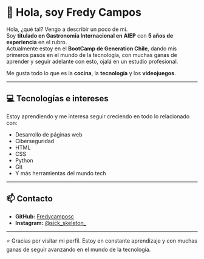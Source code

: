 # 👋 Hola, soy Fredy Campos

Hola, ¿qué tal? Vengo a describir un poco de mí.  
Soy **titulado en Gastronomía Internacional en AIEP** con **5 años de experiencia** en el rubro.  
Actualmente estoy en el **BootCamp de Generation Chile**, dando mis primeros pasos en el mundo de la tecnología, con muchas ganas de aprender y seguir adelante con esto, ojalá en un estudio profesional.  

Me gusta todo lo que es la **cocina**, la **tecnología** y los **videojuegos**.

---

## 💻 Tecnologías e intereses

Estoy aprendiendo y me interesa seguir creciendo en todo lo relacionado con:

- Desarrollo de páginas web  
- Ciberseguridad  
- HTML  
- CSS  
- Python  
- Git  
- Y más herramientas del mundo tech

---

## 📫 Contacto

- **GitHub:** [Fredycamposc](https://github.com/Fredycamposc)  
- **Instagram:** [@sick_skeleton_](https://www.instagram.com/sick_skeleton_/)

---

⭐ Gracias por visitar mi perfil. Estoy en constante aprendizaje y con muchas ganas de seguir avanzando en el mundo de la tecnología.


<!--
**FredyCamposc/FredyCamposc** is a ✨ _special_ ✨ repository because its `README.md` (this file) appears on your GitHub profile.

Here are some ideas to get you started:

- 🔭 I’m currently working on ...
- 🌱 I’m currently learning ...
- 👯 I’m looking to collaborate on ...
- 🤔 I’m looking for help with ...
- 💬 Ask me about ...
- 📫 How to reach me: ...
- 😄 Pronouns: ...
- ⚡ Fun fact: ...
-->
